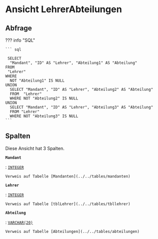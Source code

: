 # Ansicht **LehrerAbteilungen**

## Abfrage

??? info "SQL"

    ``` sql
    
     SELECT
      "Mandant", "ID" AS "Lehrer", "Abteilung1" AS "Abteilung"
    FROM
     "Lehrer"
    WHERE
      NOT "Abteilung1" IS NULL
    UNION
      SELECT "Mandant", "ID" AS "Lehrer", "Abteilung2" AS "Abteilung"
      FROM  "Lehrer"
      WHERE NOT "Abteilung2" IS NULL
    UNION
      SELECT "Mandant", "ID" AS "Lehrer", "Abteilung3" AS "Abteilung"
      FROM "Lehrer"
      WHERE NOT "Abteilung3" IS NULL
    ```

## Spalten

Diese Ansicht hat 3 Spalten.

**`Mandant`**

:   [`INTEGER`](https://firebirdsql.org/file/documentation/html/en/refdocs/fblangref40/firebird-40-language-reference.html#fblangref40-datatypes-inttypes)

    Verweis auf Tabelle [Mandanten](../../tables/mandanten)

**`Lehrer`**

:   [`INTEGER`](https://firebirdsql.org/file/documentation/html/en/refdocs/fblangref40/firebird-40-language-reference.html#fblangref40-datatypes-inttypes)

    Verweis auf Tabelle [tblLehrer](../../tables/tbllehrer)

**`Abteilung`**

:   [`VARCHAR(20)`](https://firebirdsql.org/file/documentation/html/en/refdocs/fblangref40/firebird-40-language-reference.html#fblangref40-datatypes-chartypes)

    Verweis auf Tabelle [Abteilungen](../../tables/abteilungen)
